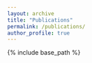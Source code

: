 ```yaml
---
layout: archive
title: "Publications"
permalink: /publications/
author_profile: true
---
```

{% include base_path %}

<!-- Your custom markdown content goes here -


4. *Guanghui Hu, Ruo Li, **Jingfeng Wang** `<sup>`* `</sup>`*. A multi-mesh approach for accurate computation of multi-target functionals in aerodynamics design, under review

3. ***Jingfeng Wang** and Guanghui Hu.* A mechanism-informed reinforcement learning framework for shape optimization of airfoils, under review. [link](https://arxiv.org/abs/2403.04329)

2. ***Jingfeng Wang** and Guanghui Hu.* Towards the efficient calculation of quantity of interest from steady Euler equations II: a CNNs-based automatic implementation. *Communications in Computational Physics,* **in press.[link](https://arxiv.org/abs/2308.07140)**

1. ***Jingfeng Wang** and Guanghui Hu.* Towards the efficient calculation of quantity of interest from steady Euler equations I: A dual-consistent dwr-based h-adaptive Newton-GMG solver. *Communications in Computational Physics*, **35(3):579--608, 2024. [link](https://global-sci.com/article/90940/towards-the-efficient-calculation-of-quantity-of-interest-from-steady-euler-equations-i-a-dual-consistent-dwr-based-h-adaptive-newton-gmg-solver)**

<!-- Add more publications as needed --

